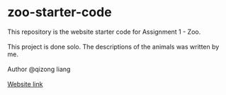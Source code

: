 # zoo-starter-code

This repository is the website starter code for Assignment 1 - Zoo.
<br />
<br />
This project is done solo. The descriptions of the animals was written by me.
<br />
<br />
Author @qizong liang
<br />
<br />
[Website link]()
